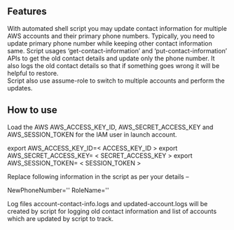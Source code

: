 ## Features
With automated shell script you may update contact information for multiple AWS accounts and their primary phone numbers. Typically, you need to update primary phone number while keeping other contact information same. Script usages ‘get-contact-information’ and ‘put-contact-information’ APIs to get the old contact details and update only the phone number. It also logs the old contact details so that if something goes wrong it will be helpful to restore.  
Script also use assume-role to switch to multiple accounts and perform the updates. 

## How to use
Load the AWS AWS_ACCESS_KEY_ID, AWS_SECRET_ACCESS_KEY and AWS_SESSION_TOKEN for the IAM user in launch account. 
 
export AWS_ACCESS_KEY_ID=< ACCESS_KEY_ID >
export AWS_SECRET_ACCESS_KEY= < SECRET_ACCESS_KEY >
export AWS_SESSION_TOKEN= < SESSION_TOKEN >
 
Replace following information in the script as per your details – 
 
NewPhoneNumber='<New Phone number>'
RoleName='<Role Name to assume into target account>'

Log files account-contact-info.logs and updated-account.logs will be created by script for logging old contact information and list of accounts which are updated by script to track. 
